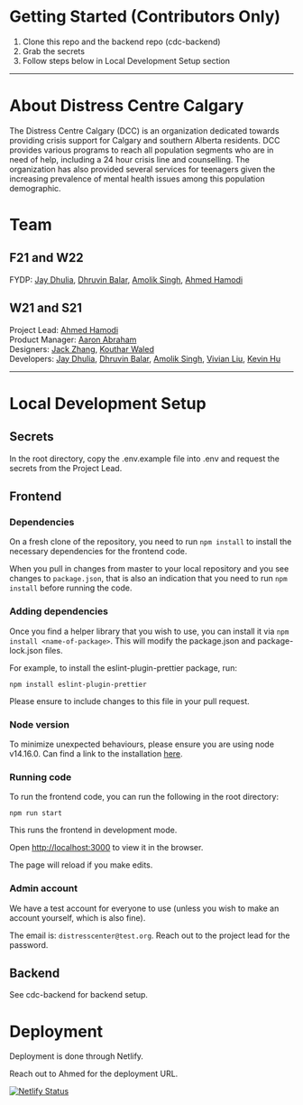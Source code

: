 # Getting Started (Contributors Only)

1. Clone this repo and the backend repo (cdc-backend)
1. Grab the secrets
1. Follow steps below in Local Development Setup section

---

# About Distress Centre Calgary

The Distress Centre Calgary (DCC) is an organization dedicated towards providing crisis support for Calgary and southern Alberta residents. DCC provides various programs to reach all population segments who are in need of help, including a 24 hour crisis line and counselling. The organization has also provided several services for teenagers given the increasing prevalence of mental health issues among this population demographic.

# Team

## F21 and W22

FYDP: [Jay Dhulia](https://github.com/jaydhulia), [Dhruvin Balar](https://github.com/drbalar), [Amolik Singh](https://github.com/amoliksingh), [Ahmed Hamodi](https://github.com/ahmedhamodi)

## W21 and S21

Project Lead: [Ahmed Hamodi](https://github.com/ahmedhamodi)\
Product Manager: [Aaron Abraham](https://github.com/aaronabraham311)\
Designers: [Jack Zhang](https://github.com/fakesquid), [Kouthar Waled](https://github.com/kouthar)\
Developers: [Jay Dhulia](https://github.com/jaydhulia), [Dhruvin Balar](https://github.com/drbalar), [Amolik Singh](https://github.com/amoliksingh), [Vivian Liu](https://github.com/vivianliu0), [Kevin Hu](https://github.com/andstun)

---

# Local Development Setup

## Secrets

In the root directory, copy the .env.example file into .env and request the secrets from the Project Lead.

## Frontend

### Dependencies

On a fresh clone of the repository, you need to run `npm install` to install the necessary dependencies for the frontend code.

When you pull in changes from master to your local repository and you see changes to `package.json`, that is also an indication that you need to run `npm install` before running the code.

### Adding dependencies

Once you find a helper library that you wish to use, you can install it via `npm install <name-of-package>`. This will modify the package.json and package-lock.json files.

For example, to install the eslint-plugin-prettier package, run:

```
npm install eslint-plugin-prettier
```

Please ensure to include changes to this file in your pull request.

### Node version

To minimize unexpected behaviours, please ensure you are using node v14.16.0. Can find a link to the installation [here](https://nodejs.org/en/download/).

### Running code

To run the frontend code, you can run the following in the root directory:

```
npm run start
```

This runs the frontend in development mode.

Open [http://localhost:3000](http://localhost:3000) to view it in the browser.

The page will reload if you make edits.

### Admin account

We have a test account for everyone to use (unless you wish to make an account yourself, which is also fine).

The email is: `distresscenter@test.org`. Reach out to the project lead for the password.

## Backend

See cdc-backend for backend setup.

# Deployment

Deployment is done through Netlify.

Reach out to Ahmed for the deployment URL.

[![Netlify Status](https://api.netlify.com/api/v1/badges/e3c6d294-8df3-4841-b171-7d5e5782d9ec/deploy-status)](https://app.netlify.com/sites/distresscenter/deploys)
